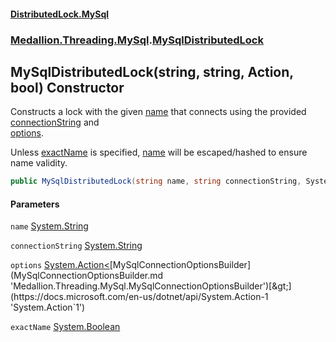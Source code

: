 #### [DistributedLock.MySql](README.md 'README')
### [Medallion.Threading.MySql](Medallion.Threading.MySql.md 'Medallion.Threading.MySql').[MySqlDistributedLock](MySqlDistributedLock.md 'Medallion.Threading.MySql.MySqlDistributedLock')

## MySqlDistributedLock(string, string, Action<MySqlConnectionOptionsBuilder>, bool) Constructor

Constructs a lock with the given [name](MySqlDistributedLock..ctor.PsVoAEVfWkGp+4s0eOgjkA.md#Medallion.Threading.MySql.MySqlDistributedLock.MySqlDistributedLock(string,string,System.Action_Medallion.Threading.MySql.MySqlConnectionOptionsBuilder_,bool).name 'Medallion.Threading.MySql.MySqlDistributedLock.MySqlDistributedLock(string, string, System.Action<Medallion.Threading.MySql.MySqlConnectionOptionsBuilder>, bool).name') that connects using the provided [connectionString](MySqlDistributedLock..ctor.PsVoAEVfWkGp+4s0eOgjkA.md#Medallion.Threading.MySql.MySqlDistributedLock.MySqlDistributedLock(string,string,System.Action_Medallion.Threading.MySql.MySqlConnectionOptionsBuilder_,bool).connectionString 'Medallion.Threading.MySql.MySqlDistributedLock.MySqlDistributedLock(string, string, System.Action<Medallion.Threading.MySql.MySqlConnectionOptionsBuilder>, bool).connectionString') and  
[options](MySqlDistributedLock..ctor.PsVoAEVfWkGp+4s0eOgjkA.md#Medallion.Threading.MySql.MySqlDistributedLock.MySqlDistributedLock(string,string,System.Action_Medallion.Threading.MySql.MySqlConnectionOptionsBuilder_,bool).options 'Medallion.Threading.MySql.MySqlDistributedLock.MySqlDistributedLock(string, string, System.Action<Medallion.Threading.MySql.MySqlConnectionOptionsBuilder>, bool).options').  
  
Unless [exactName](MySqlDistributedLock..ctor.PsVoAEVfWkGp+4s0eOgjkA.md#Medallion.Threading.MySql.MySqlDistributedLock.MySqlDistributedLock(string,string,System.Action_Medallion.Threading.MySql.MySqlConnectionOptionsBuilder_,bool).exactName 'Medallion.Threading.MySql.MySqlDistributedLock.MySqlDistributedLock(string, string, System.Action<Medallion.Threading.MySql.MySqlConnectionOptionsBuilder>, bool).exactName') is specified, [name](MySqlDistributedLock..ctor.PsVoAEVfWkGp+4s0eOgjkA.md#Medallion.Threading.MySql.MySqlDistributedLock.MySqlDistributedLock(string,string,System.Action_Medallion.Threading.MySql.MySqlConnectionOptionsBuilder_,bool).name 'Medallion.Threading.MySql.MySqlDistributedLock.MySqlDistributedLock(string, string, System.Action<Medallion.Threading.MySql.MySqlConnectionOptionsBuilder>, bool).name') will be escaped/hashed to ensure name validity.

```csharp
public MySqlDistributedLock(string name, string connectionString, System.Action<Medallion.Threading.MySql.MySqlConnectionOptionsBuilder>? options=null, bool exactName=false);
```
#### Parameters

<a name='Medallion.Threading.MySql.MySqlDistributedLock.MySqlDistributedLock(string,string,System.Action_Medallion.Threading.MySql.MySqlConnectionOptionsBuilder_,bool).name'></a>

`name` [System.String](https://docs.microsoft.com/en-us/dotnet/api/System.String 'System.String')

<a name='Medallion.Threading.MySql.MySqlDistributedLock.MySqlDistributedLock(string,string,System.Action_Medallion.Threading.MySql.MySqlConnectionOptionsBuilder_,bool).connectionString'></a>

`connectionString` [System.String](https://docs.microsoft.com/en-us/dotnet/api/System.String 'System.String')

<a name='Medallion.Threading.MySql.MySqlDistributedLock.MySqlDistributedLock(string,string,System.Action_Medallion.Threading.MySql.MySqlConnectionOptionsBuilder_,bool).options'></a>

`options` [System.Action&lt;](https://docs.microsoft.com/en-us/dotnet/api/System.Action-1 'System.Action`1')[MySqlConnectionOptionsBuilder](MySqlConnectionOptionsBuilder.md 'Medallion.Threading.MySql.MySqlConnectionOptionsBuilder')[&gt;](https://docs.microsoft.com/en-us/dotnet/api/System.Action-1 'System.Action`1')

<a name='Medallion.Threading.MySql.MySqlDistributedLock.MySqlDistributedLock(string,string,System.Action_Medallion.Threading.MySql.MySqlConnectionOptionsBuilder_,bool).exactName'></a>

`exactName` [System.Boolean](https://docs.microsoft.com/en-us/dotnet/api/System.Boolean 'System.Boolean')